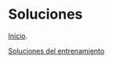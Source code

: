 # Soluciones

[Inicio](./index.html).

<a href="https://github.com/LabVIEWCommunityTraining/GettingStartedLabVIEW1-English/tree/main/6)%20Solutions">Soluciones del entrenamiento</a>
